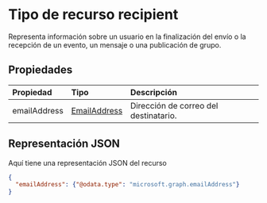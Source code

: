 # <a name="recipient-resource-type"></a>Tipo de recurso recipient

Representa información sobre un usuario en la finalización del envío o la recepción de un evento, un mensaje o una publicación de grupo. 

## <a name="properties"></a>Propiedades
| Propiedad     | Tipo   |Descripción|
|:---------------|:--------|:----------|
|emailAddress|[EmailAddress](emailaddress.md)|Dirección de correo del destinatario.|

## <a name="json-representation"></a>Representación JSON

Aquí tiene una representación JSON del recurso

<!-- {
  "blockType": "resource",
  "optionalProperties": [

  ],
  "@odata.type": "microsoft.graph.recipient"
}-->

```json
{
  "emailAddress": {"@odata.type": "microsoft.graph.emailAddress"}
}

```

<!-- uuid: 8fcb5dbc-d5aa-4681-8e31-b001d5168d79
2015-10-25 14:57:30 UTC -->
<!-- {
  "type": "#page.annotation",
  "description": "recipient resource",
  "keywords": "",
  "section": "documentation",
  "tocPath": ""
}-->